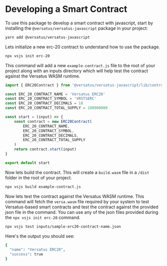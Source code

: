 # Developing a Smart Contract

To use this package to develop a smart contract with javascript, start by installing the `@versatus/versatus-javascript` package in your project:

```bash
yarn add @versatus/versatus-javascript
```

Lets initialize a new erc-20 contract to understand how to use the package.
```bash
npx vsjs init erc-20
```

This command will add a new `example-contract.js` file to the root of your project along with an inputs directory which will help test the contract against the Versatus WASM runtime.

```javascript
import { ERC20Contract } from '@versatus/versatus-javascript/lib/contracts';

const ERC_20_CONTRACT_NAME = 'Versatus ERC20'
const ERC_20_CONTRACT_SYMBOL = 'VRSTSERC'
const ERC_20_CONTRACT_DECIMALS = 18
const ERC_20_CONTRACT_TOTAL_SUPPLY = 100000000

const start = (input) => {
    const contract = new ERC20Contract(
        ERC_20_CONTRACT_NAME,
        ERC_20_CONTRACT_SYMBOL,
        ERC_20_CONTRACT_DECIMALS,
        ERC_20_CONTRACT_TOTAL_SUPPLY
    )
    return contract.start(input)
}

export default start
```

Now lets build the contract. This will create a `build.wasm` file in a `/dist` folder in the root of your project.

```bash
npx vsjs build example-contract.js
```

Now lets test the contract against the Versatus WASM runtime. This command will fetch the `versa.wasm` file required by your system to test Versatus-based smart contracts and test the contract against the provided json file in the command. You can use any of the json files provided during the `npx vsjs init erc-20` command.  

```bash
npx vsjs test inputs/sample-erc20-contract-name.json 
```

Here's the output you should see:

```bash
{
  "name": "Versatus ERC20",
  "success": true
}
```

